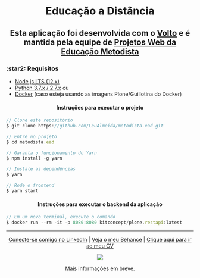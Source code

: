 <h1 align="center"> Educação a Distância</h1>
<h2 align="center">
  Esta aplicação foi desenvolvida com o <a href="https://github.com/plone/volto">Volto</a> e é mantida pela equipe de <a href="https://github.com/educacaometodista">Projetos Web da Educação Metodista</a>
</h2>
<h3>:star2: Requisitos </h3>

- [Node.js LTS (12.x)](https://nodejs.org/)
- [Python 3.7.x / 2.7.x](https://python.org/) ou
- [Docker](https://www.docker.com/get-started) (caso esteja usando as imagens Plone/Guillotina do Docker)

<h4 align="center">Instruções para executar o projeto</h4>

```js
// Clone este repositório
$ git clone https://github.com/LeuAlmeida/metodista.ead.git

// Entre no projeto
$ cd metodista.ead

// Garanta o funcionamento do Yarn
$ npm install -g yarn

// Instale as dependências
$ yarn

// Rode o frontend
$ yarn start
```

<h4 align="center">Instruções para executar o backend da aplicação</h4>

```js
// Em um novo terminal, execute o comando
$ docker run --rm -it -p 8080:8080 kitconcept/plone.restapi:latest
```
<hr/>

<p align="center">
<a href="http://linkedin.com/in/leonardoalmeida99">Conecte-se comigo no LinkedIn</a> | <a href="http://behance.net/almeida99">Veja o meu Behance</a> | <a href="https://leunardo.dev">Clique aqui para ir ao meu CV</a>
</p>
<p align="center">
<img src="http://unimep.edu.br/msg/campanha/vestibular/2019/2-semestre/inscricoes/imagens/logo-educacao-cinza.png">
</p>
<p align="center">
Mais informações em breve.
</p>

